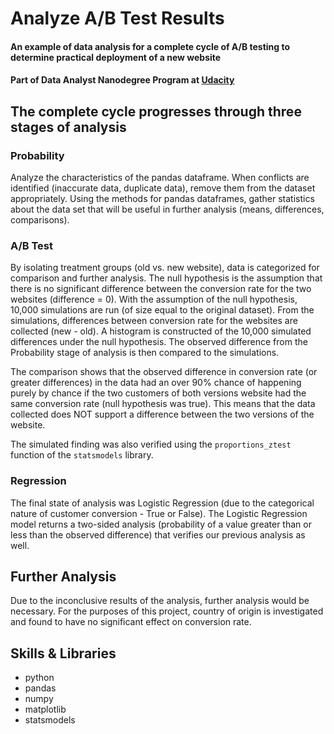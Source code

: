 # Analyze A/B Test Results
#### An example of data analysis for a complete cycle of A/B testing to determine practical deployment of a new website
#### Part of Data Analyst Nanodegree Program at [Udacity](www.udacity.com)

## The complete cycle progresses through three stages of analysis
### Probability
Analyze the characteristics of the pandas dataframe. When conflicts are identified (inaccurate data, duplicate data), remove them from the dataset appropriately. Using the methods for pandas dataframes, gather statistics about the data set that will be useful in further analysis (means, differences, comparisons).

### A/B Test
By isolating treatment groups (old vs. new website), data is categorized for comparison and further analysis. The null hypothesis is the assumption that there is no significant difference between the conversion rate for the two websites (difference = 0). With the assumption of the null hypothesis, 10,000 simulations are run (of size equal to the original dataset). From the simulations, differences between conversion rate for the websites are collected (new - old). A histogram is constructed of the 10,000 simulated differences under the null hypothesis. The observed difference from the Probability stage of analysis is then compared to the simulations.

The comparison shows that the observed difference in conversion rate (or greater differences) in the data had an over 90% chance of happening purely by chance if the two customers of both versions website had the same conversion rate (null hypothesis was true). This means that the data collected does NOT support a difference between the two versions of the website.

The simulated finding was also verified using the `proportions_ztest` function of the `statsmodels` library.

### Regression
The final state of analysis was Logistic Regression (due to the categorical nature of customer conversion - True or False). The Logistic Regression model returns a two-sided analysis (probability of a value greater than or less than the observed difference) that verifies our previous analysis as well.

## Further Analysis
Due to the inconclusive results of the analysis, further analysis would be necessary. For the purposes of this project, country of origin is investigated and found to have no significant effect on conversion rate.

## Skills & Libraries
- python
- pandas
- numpy
- matplotlib
- statsmodels
